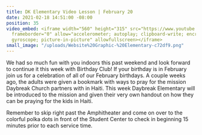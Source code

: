 ```yaml
---
title: DK Elementary Video Lesson | February 20
date: 2021-02-18 14:51:00 -08:00
position: 35
video_embed: <iframe width="560" height="315" src="https://www.youtube.com/embed/L9Yj_pWNM6M"
  frameborder="0" allow="accelerometer; autoplay; clipboard-write; encrypted-media;
  gyroscope; picture-in-picture" allowfullscreen></iframe>
small_image: "/uploads/Website%20Graphic-%20Elementary-c72df9.png"
---
```


We had so much fun with you indoors this past weekend and look forward to continue it this week with Birthday Club! If your birthday is in February join us for a celebration of all of our February birthdays. A couple weeks ago, the adults were given a bookmark with ways to pray for the mission Daybreak Church partners with in Haiti. This week Daybreak Elementary will be introduced to the mission and given their very own handout on how they can be praying for the kids in Haiti. 

Remember to skip right past the Amphitheater and come on over to the colorful polka dots in front of the Student Center to check in beginning 15 minutes prior to each service time.